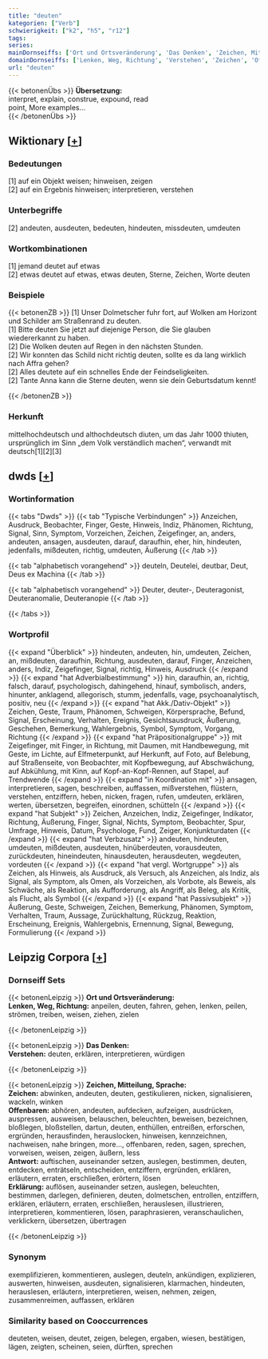 ```yaml
---
title: "deuten"
kategorien: ["Verb"]
schwierigkeit: ["k2", "h5", "r12"]
tags:
series:
mainDornseiffs: ['Ort und Ortsveränderung', 'Das Denken', 'Zeichen, Mitteilung, Sprache']
domainDornseiffs: ['Lenken, Weg, Richtung', 'Verstehen', 'Zeichen', 'Offenbaren', 'Antwort', 'Erklärung']
url: "deuten"
---
```


{{< betonenÜbs >}}
**Übersetzung:**  
interpret, explain, construe, expound, read  
point, More examples...  
{{< /betonenÜbs >}}

## Wiktionary [[+](https://de.wiktionary.org/wiki/deuten)]

### Bedeutungen
[1] auf ein Objekt weisen; hinweisen, zeigen  
[2] auf ein Ergebnis hinweisen; interpretieren, verstehen  

### Unterbegriffe
[2] andeuten, ausdeuten, bedeuten, hindeuten, missdeuten, umdeuten  

### Wortkombinationen
[1] jemand deutet auf etwas  
[2] etwas deutet auf etwas, etwas deuten, Sterne, Zeichen, Worte deuten  

### Beispiele
{{< betonenZB >}}
[1] Unser Dolmetscher fuhr fort, auf Wolken am Horizont und Schilder am Straßenrand zu deuten.  
[1] Bitte deuten Sie jetzt auf diejenige Person, die Sie glauben wiedererkannt zu haben.  
[2] Die Wolken deuten auf Regen in den nächsten Stunden.  
[2] Wir konnten das Schild nicht richtig deuten, sollte es da lang wirklich nach Affra gehen?  
[2] Alles deutete auf ein schnelles Ende der Feindseligkeiten.  
[2] Tante Anna kann die Sterne deuten, wenn sie dein Geburtsdatum kennt!  

{{< /betonenZB >}}
### Herkunft
mittelhochdeutsch und althochdeutsch diuten, um das Jahr 1000 thiuten, ursprünglich im Sinn „dem Volk verständlich machen“, verwandt mit deutsch[1][2][3]  



## dwds [[+](https://www.dwds.de/wb/deuten)]

### Wortinformation
{{< tabs "Dwds" >}}
{{< tab "Typische Verbindungen" >}}
Anzeichen, Ausdruck, Beobachter, Finger, Geste, Hinweis, Indiz, Phänomen, Richtung, Signal, Sinn, Symptom, Vorzeichen, Zeichen, Zeigefinger, an, anders, andeuten, ansagen, ausdeuten, darauf, daraufhin, eher, hin, hindeuten, jedenfalls, mißdeuten, richtig, umdeuten, Äußerung
{{< /tab >}}

{{< tab "alphabetisch vorangehend" >}}
deuteln, Deutelei, deutbar, Deut, Deus ex Machina
{{< /tab >}}

{{< tab "alphabetisch vorangehend" >}}
Deuter, deuter-, Deuteragonist, Deuteranomalie, Deuteranopie
{{< /tab >}}

{{< /tabs >}}

### Wortprofil
{{< expand "Überblick" >}} hindeuten, andeuten, hin, umdeuten, Zeichen, an, mißdeuten, daraufhin, Richtung, ausdeuten, darauf, Finger, Anzeichen, anders, Indiz, Zeigefinger, Signal, richtig, Hinweis, Ausdruck {{< /expand >}}
{{< expand "hat Adverbialbestimmung" >}} hin, daraufhin, an, richtig, falsch, darauf, psychologisch, dahingehend, hinauf, symbolisch, anders, hinunter, anklagend, allegorisch, stumm, jedenfalls, vage, psychoanalytisch, positiv, neu {{< /expand >}}
{{< expand "hat Akk./Dativ-Objekt" >}} Zeichen, Geste, Traum, Phänomen, Schweigen, Körpersprache, Befund, Signal, Erscheinung, Verhalten, Ereignis, Gesichtsausdruck, Äußerung, Geschehen, Bemerkung, Wahlergebnis, Symbol, Symptom, Vorgang, Richtung {{< /expand >}}
{{< expand "hat Präpositionalgruppe" >}} mit Zeigefinger, mit Finger, in Richtung, mit Daumen, mit Handbewegung, mit Geste, im Lichte, auf Elfmeterpunkt, auf Herkunft, auf Foto, auf Belebung, auf Straßenseite, von Beobachter, mit Kopfbewegung, auf Abschwächung, auf Abkühlung, mit Kinn, auf Kopf-an-Kopf-Rennen, auf Stapel, auf Trendwende {{< /expand >}}
{{< expand "in Koordination mit" >}} ansagen, interpretieren, sagen, beschreiben, auffassen, mißverstehen, flüstern, verstehen, entziffern, heben, nicken, fragen, rufen, umdeuten, erklären, werten, übersetzen, begreifen, einordnen, schütteln {{< /expand >}}
{{< expand "hat Subjekt" >}} Zeichen, Anzeichen, Indiz, Zeigefinger, Indikator, Richtung, Äußerung, Finger, Signal, Nichts, Symptom, Beobachter, Spur, Umfrage, Hinweis, Datum, Psychologe, Fund, Zeiger, Konjunkturdaten {{< /expand >}}
{{< expand "hat Verbzusatz" >}} andeuten, hindeuten, umdeuten, mißdeuten, ausdeuten, hinüberdeuten, vorausdeuten, zurückdeuten, hineindeuten, hinausdeuten, herausdeuten, wegdeuten, vordeuten {{< /expand >}}
{{< expand "hat vergl. Wortgruppe" >}} als Zeichen, als Hinweis, als Ausdruck, als Versuch, als Anzeichen, als Indiz, als Signal, als Symptom, als Omen, als Vorzeichen, als Vorbote, als Beweis, als Schwäche, als Reaktion, als Aufforderung, als Angriff, als Beleg, als Kritik, als Flucht, als Symbol {{< /expand >}}
{{< expand "hat Passivsubjekt" >}} Äußerung, Geste, Schweigen, Zeichen, Bemerkung, Phänomen, Symptom, Verhalten, Traum, Aussage, Zurückhaltung, Rückzug, Reaktion, Erscheinung, Ereignis, Wahlergebnis, Ernennung, Signal, Bewegung, Formulierung {{< /expand >}}

## Leipzig Corpora [[+](https://corpora.uni-leipzig.de/en/res?word=deuten&corpusId=deu_newscrawl-public_2018)]

### Dornseiff Sets
{{< betonenLeipzig >}}
**Ort und Ortsveränderung:**  
**Lenken, Weg, Richtung:** anpeilen, deuten, fahren, gehen, lenken, peilen, strömen, treiben, weisen, ziehen, zielen  

{{< /betonenLeipzig >}}


{{< betonenLeipzig >}}
**Das Denken:**  
**Verstehen:** deuten, erklären, interpretieren, würdigen  

{{< /betonenLeipzig >}}


{{< betonenLeipzig >}}
**Zeichen, Mitteilung, Sprache:**  
**Zeichen:** abwinken, andeuten, deuten, gestikulieren, nicken, signalisieren, wackeln, winken  
**Offenbaren:** abhören, andeuten, aufdecken, aufzeigen, ausdrücken, auspressen, ausweisen, belauschen, beleuchten, beweisen, bezeichnen, bloßlegen, bloßstellen, dartun, deuten, enthüllen, entreißen, erforschen, ergründen, herausfinden, herauslocken, hinweisen, kennzeichnen, nachweisen, nahe bringen, more..., offenbaren, reden, sagen, sprechen, vorweisen, weisen, zeigen, äußern, less  
**Antwort:** auftischen, auseinander setzen, auslegen, bestimmen, deuten, entdecken, enträtseln, entscheiden, entziffern, ergründen, erklären, erläutern, erraten, erschließen, erörtern, lösen  
**Erklärung:** auflösen, auseinander setzen, auslegen, beleuchten, bestimmen, darlegen, definieren, deuten, dolmetschen, entrollen, entziffern, erklären, erläutern, erraten, erschließen, herauslesen, illustrieren, interpretieren, kommentieren, lösen, paraphrasieren, veranschaulichen, verklickern, übersetzen, übertragen  

{{< /betonenLeipzig >}}

### Synonym
exemplifizieren, kommentieren, auslegen, deuteln, ankündigen, explizieren, auswerten, hinweisen, ausdeuten, signalisieren, klarmachen, hindeuten, herauslesen, erläutern, interpretieren, weisen, nehmen, zeigen, zusammenreimen, auffassen, erklären


### Similarity based on Cooccurrences
deuteten, weisen, deutet, zeigen, belegen, ergaben, wiesen, bestätigen, lägen, zeigten, scheinen, seien, dürften, sprechen

